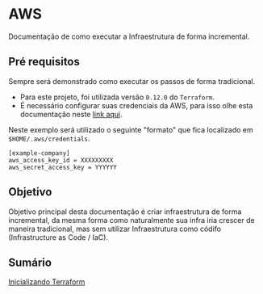 # AWS

Documentação de como executar a Infraestrutura de forma incremental.

## Pré requisitos

Sempre será demonstrado como executar os passos de forma tradicional.

* Para este projeto, foi utilizada versão `0.12.0` do `Terraform`.
* É necessário configurar suas credenciais da AWS, para isso olhe esta documentação neste [link aqui](https://www.terraform.io/docs/providers/aws/index.html).

Neste exemplo será utilizado o seguinte "formato" que fica localizado em `$HOME/.aws/credentials`.

``` 
[example-company]
aws_access_key_id = XXXXXXXXX
aws_secret_access_key = YYYYYY
```

## Objetivo

Objetivo principal desta documentação é criar infraestrutura de forma incremental, da mesma forma como naturalmente sua infra iria crescer de maneira tradicional, mas sem utilizar Infraestrutura como códifo (Infrastructure as Code / IaC).

## Sumário

[Inicializando Terraform](init.md)